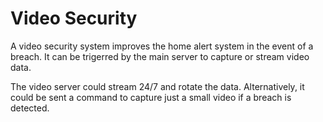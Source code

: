# Video Security

A video security system improves the home alert system in the event of a
breach. It can be trigerred by the main server to capture or stream video data.

The video server could stream 24/7 and rotate the data. Alternatively, it could
be sent a command to capture just a small video if a breach is detected.
